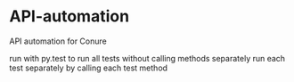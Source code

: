 # API-automation
API automation for Conure

run with py.test to run all tests without calling methods separately
run each test separately by calling each test method